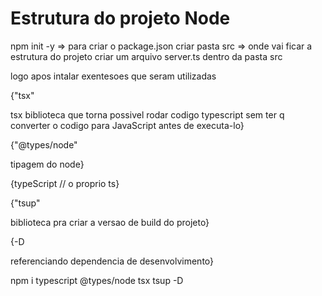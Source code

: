 # Estrutura do projeto Node

npm init -y => para criar o package.json
criar pasta src => onde vai ficar a estrutura do projeto
criar um arquivo server.ts dentro da pasta src

logo apos intalar exentesoes que seram utilizadas

{"tsx"

tsx biblioteca que torna possivel rodar codigo typescript sem ter q converter
o codigo para JavaScript antes de executa-lo}

{"@types/node"

tipagem do node}

{typeScript // o proprio ts}

{"tsup"

biblioteca pra criar a versao de build do projeto}

{-D 

referenciando dependencia de desenvolvimento}

npm i typescript @types/node tsx tsup -D